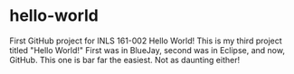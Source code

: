 # hello-world
First GitHub project for INLS 161-002
Hello World! This is my third project titled "Hello World!" First was in BlueJay, second was in Eclipse, and now, GitHub. This one is bar far the easiest. Not as daunting either!
